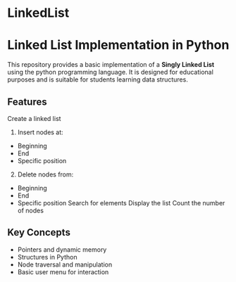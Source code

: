 # LinkedList

# Linked List Implementation in Python

This repository provides a basic implementation of a **Singly Linked List** using the python programming language. 
It is designed for educational purposes and is suitable for students learning data structures.

## Features

 Create a linked list
 1. Insert nodes at:
  - Beginning
  - End
  - Specific position
  2. Delete nodes from:
  - Beginning
  - End
  - Specific position
   Search for elements
   Display the list
  Count the number of nodes

##  Key Concepts

- Pointers and dynamic memory 
- Structures in Python
- Node traversal and manipulation
- Basic user menu for interaction

